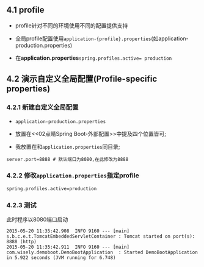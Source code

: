 ## 4.1 profile
- profile针对不同的环境使用不同的配置提供支持


- 全局profile配置使用`application-{profile}.properties`(如application-production.properties)


- 在**application.properties**`spring.profiles.active= production`



## 4.2 演示自定义全局配置(Profile-specific properties)

### 4.2.1 新建自定义全局配置

- `application-production.properties`

 - 放置在<<02点睛Spring Boot-外部配置>>中提及四个位置皆可;
 - 我放置在和`application.properties`同目录;  

```
server.port=8888 # 默认端口为8080,在此修改为8888
```

### 4.2.2 修改`application.properties`指定profile

```
spring.profiles.active=production
```

### 4.2.3 测试

此时程序以8080端口启动

```
2015-05-20 11:35:42.908  INFO 9160 --- [main] s.b.c.e.t.TomcatEmbeddedServletContainer : Tomcat started on port(s): 8888 (http)
2015-05-20 11:35:42.911  INFO 9160 --- [main] com.wisely.demoboot.DemoBootApplication  : Started DemoBootApplication in 5.922 seconds (JVM running for 6.748)
```
